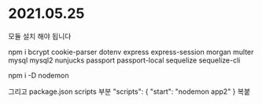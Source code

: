 # 2021.05.25

모듈 설치 해야 됩니다 

npm i bcrypt cookie-parser dotenv express express-session morgan multer mysql mysql2 nunjucks passport passport-local sequelize sequelize-cli

npm i -D nodemon
 
그리고 package.json 
scripts 부분
 "scripts": {
    "start": "nodemon app2"
  } 
복붙
